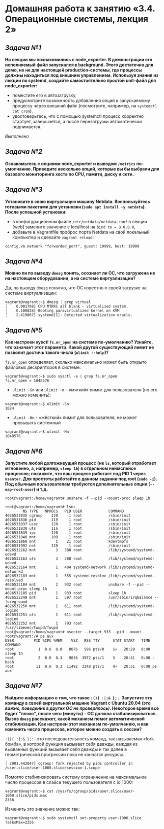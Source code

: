# **Домашняя работа к занятию «3.4. Операционные системы, лекция 2»**
## _Задача №1_
**На лекции мы познакомились с node_exporter. В демонстрации его исполняемый файл запускался в background. Этого достаточно для демо, но не для настоящей production-системы, где процессы должны находиться под внешним управлением. Используя знания из лекции по systemd, создайте самостоятельно простой unit-файл для node_exporter:**

- поместите его в автозагрузку,
- предусмотрите возможность добавления опций к запускаемому процессу через внешний файл (посмотрите, например, на `systemctl cat cron`),
- удостоверьтесь, что с помощью systemctl процесс корректно стартует, завершается, а после перезагрузки автоматически поднимается.



_Выполнено_

## _Задача №2_
**Ознакомьтесь с опциями node_exporter и выводом `/metrics` по-умолчанию. Приведите несколько опций, которые вы бы выбрали для базового мониторинга хоста по CPU, памяти, диску и сети.**



## _Задача №3_
**Установите в свою виртуальную машину Netdata. Воспользуйтесь готовыми пакетами для установки (`sudo apt install -y netdata`). После успешной установки:**

- в конфигурационном файле `/etc/netdata/netdata.conf` в секции [web] замените значение с localhost на `bind to = 0.0.0.0`,
- добавьте в Vagrantfile проброс порта Netdata на свой локальный компьютер и сделайте `vagrant reload`:

`config.vm.network "forwarded_port", guest: 19999, host: 19999`



## _Задача №4_
**Можно ли по выводу `dmesg` понять, осознает ли ОС, что загружена не на настоящем оборудовании, а на системе виртуализации?**

Да, по выводу `dmesg` понятно, что ОС известно о своей загрузке на системе виртуализации:
```
vagrant@vagrant:~$ dmesg | grep virtual
[    0.001708] CPU MTRRs all blank - virtualized system.
[    0.100828] Booting paravirtualized kernel on KVM
[    2.419867] systemd[1]: Detected virtualization oracle.
```

## _Задача №5_
**Как настроен sysctl `fs.nr_open` на системе по-умолчанию? Узнайте, что означает этот параметр. Какой другой существующий лимит не позволит достичь такого числа (`ulimit --help`)?**

`fs.nr_open` определяет, сколько максимально может быть открыто файловых дескрипторов в системе:
```
vagrant@vagrant:~$ sudo sysctl -a | grep fs.nr_open
fs.nr_open = 1048576
```
- `ulimit -Sn` или `ulimit -n` - «мягкий» лимит для пользователя (но его можно изменить):
```
vagrant@vagrant:~$ ulimit -Sn
1024
```
- `ulimit -Hn` - «жёсткий» лимит для пользователя, не может превышать системный
```
vagrant@vagrant:~$ ulimit -Hn
1048576
```

## _Задача №6_
**Запустите любой долгоживущий процесс (не `ls`, который отработает мгновенно, а, например, `sleep 1h`) в отдельном неймспейсе процессов; покажите, что ваш процесс работает под PID 1 через `nsenter`. Для простоты работайте в данном задании под root (`sudo -i`). Под обычным пользователем требуются дополнительные опции (`--map-root-user`) и т.д.**

```
root@vagrant:/home/vagrant# unshare -f --pid --mount-proc sleep 1h

```
```
root@vagrant:/home/vagrant# lsns
        NS TYPE   NPROCS   PID USER            COMMAND
4026531835 cgroup    120     1 root            /sbin/init
4026531836 pid       119     1 root            /sbin/init
4026531837 user      120     1 root            /sbin/init
4026531838 uts       116     1 root            /sbin/init
4026531839 ipc       120     1 root            /sbin/init
4026531840 mnt       109     1 root            /sbin/init
4026531860 mnt         1    21 root            kdevtmpfs
4026531992 net       120     1 root            /sbin/init
4026532162 mnt         3   388 root            /lib/systemd/systemd-udevd
4026532163 uts         3   388 root            /lib/systemd/systemd-udevd
4026532164 mnt         1   404 systemd-network /lib/systemd/systemd-networkd
4026532183 mnt         1   555 systemd-resolve /lib/systemd/systemd-resolved
4026532184 mnt         2   932 root            unshare -f --pid --mount-proc sleep 1h
4026532185 pid         1   933 root            sleep 1h
4026532249 mnt         1   597 root            /usr/sbin/irqbalance --foreground
4026532250 mnt         1   611 root            /lib/systemd/systemd-logind
4026532251 uts         1   611 root            /lib/systemd/systemd-logind
4026532252 mnt         1   793 root            /usr/libexec/fwupd/fwupd
root@vagrant:/home/vagrant# nsenter --target 933 --pid --mount
root@vagrant:/# ps aux
USER         PID %CPU %MEM    VSZ   RSS TTY      STAT START   TIME COMMAND
root           1  0.0  0.0   8076   596 pts/0    S+   20:29   0:00 sleep 1h
root           2  0.0  0.3   9836  3972 pts/1    S    20:31   0:00 -bash
root          11  0.0  0.3  11492  3348 pts/1    R+   20:31   0:00 ps aux
```

## _Задача №7_
**Найдите информацию о том, что такое `:(){ :|:& };:`. Запустите эту команду в своей виртуальной машине Vagrant с Ubuntu 20.04 _(это важно, поведение в других ОС не проверялось)_. Некоторое время все будет "плохо", после чего (минуты) – ОС должна стабилизироваться. Вызов `dmesg` расскажет, какой механизм помог автоматической стабилизации. Как настроен этот механизм по-умолчанию, и как изменить число процессов, которое можно создать в сессии?**

`:(){ :|:& };:`- это последовательность команд, так называемая «fork-бомба», в которой функция вызывает себя дважды, каждая из вызванных функций вызывает себя дважды и так далее в геометрической прогрессии пока не кончатся ресурсы.

`[ 2901.442847] cgroup: fork rejected by pids controller in /user.slice/user-1000.slice/session-1.scope`

Помогло стабилизировать систему ограничение на максимальное число процессов в слайсе текущего пользователя с id 1000:

```
vagrant@vagrant:~$ cat /sys/fs/cgroup/pids/user.slice/user-1000.slice/pids.max
2356
```
Изменить это значение можно так:
```
vagrant@vagrant:~$ sudo systemctl set-property user-1000.slice TasksMax=2356
```



